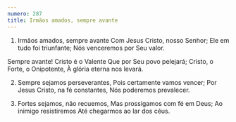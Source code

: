 ```yaml
---
numero: 287
title: Irmãos amados, sempre avante
---
```

1. Irmãos amados, sempre avante
Com Jesus Cristo, nosso Senhor;
Ele em tudo foi triunfante;
Nós venceremos por Seu valor.

Sempre avante! Cristo é o Valente
Que por Seu povo pelejará;
Cristo, o Forte, o Onipotente,
À glória eterna nos levará.

2. Sempre sejamos perseverantes,
Pois certamente vamos vencer;
Por Jesus Cristo, na fé constantes,
Nós poderemos prevalecer.

3. Fortes sejamos, não recuemos,
Mas prossigamos com fé em Deus;
Ao inimigo resistiremos
Até chegarmos ao lar dos céus.
